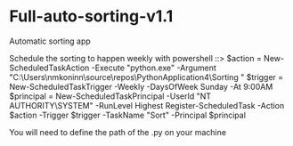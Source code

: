 # Full-auto-sorting-v1.1
Automatic sorting app



Schedule the sorting to happen weekly with powershell ::> $action = New-ScheduledTaskAction -Execute "python.exe" -Argument "C:\Users\nmkoninn\source\repos\PythonApplication4\Sorting "
$trigger = New-ScheduledTaskTrigger -Weekly -DaysOfWeek Sunday -At 9:00AM
$principal = New-ScheduledTaskPrincipal -UserId "NT AUTHORITY\SYSTEM" -RunLevel Highest
Register-ScheduledTask -Action $action -Trigger $trigger -TaskName "Sort" -Principal $principal 

You will need to define the path of the .py on your machine
